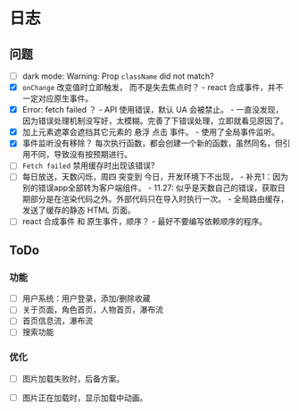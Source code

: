 # 日志

## 问题

- [ ] dark mode: Warning: Prop `className` did not match?
- [x] `onChange` 改变值时立即触发， 而不是失去焦点时？
      - react 合成事件，并不一定对应原生事件。
- [x] Error: fetch failed ？
      - API 使用错误，默认 UA 会被禁止。
      - 一直没发现，因为错误处理机制没写好，太模糊。完善了下错误处理，立即就看见原因了。
- [x] 加上元素遮罩会遮挡其它元素的 悬浮 点击 事件。
      - 使用了全局事件监听。
- [x] 事件监听没有移除？
      每次执行函数，都会创建一个新的函数，虽然同名，但引用不同，导致没有按预期进行。
- [ ] `Fetch failed` 禁用缓存时出现该错误?
- [ ] 每日放送，天数闪烁，周四 突变到 今日，开发环境下不出现，
      - 补充1：因为别的错误app全部转为客户端组件。
      - 11.27: 似乎是天数自己的错误，获取日期部分是在渲染代码之外。外部代码只在导入时执行一次。
      - 全局路由缓存，发送了缓存的静态 HTML 页面。
- [ ] react 合成事件 和 原生事件，顺序？
      - 最好不要编写依赖顺序的程序。

## ToDo

### 功能

- [ ] 用户系统：用户登录，添加/删除收藏
- [ ] 关于页面，角色首页，人物首页，瀑布流
- [ ] 首页信息流，瀑布流
- [ ] 搜索功能

### 优化

- [ ] 图片加载失败时，后备方案。
- [ ] 图片正在加载时，显示加载中动画。


